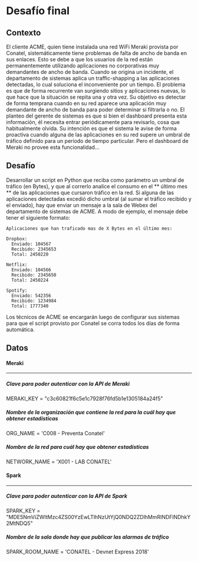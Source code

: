 # Desafío final

## Contexto

El cliente ACME, quien tiene instalada una red WiFi Meraki provista por Conatel, sistemáticamente tiene problemas de falta de ancho de banda en sus enlaces.
Esto se debe a que los usuarios de la red están permanentemente utilizando aplicaciones no corporativas muy demandantes de ancho de banda.
Cuando se origina un incidente, el departamento de sistemas aplica un traffic-shapping a las aplicaciones detectadas, lo cual soluciona el inconveniente por un tiempo.
El problema es que de forma recurrente van surgiendo sitios y aplicaciones nuevas, lo que hace que la situación se repita una y otra vez.
Su objetivo es detectar de forma temprana cuando en su red aparece una aplicación muy demandante de ancho de banda para poder determinar si filtrarla o no.
El planteo del gerente de sistemas es que si bien el dashboard presenta esta información, él necesita entrar periódicamente para revisarlo, cosa que habitualmente olvida. Su intención es que el sistema le avise de forma proactiva cuando alguna de las aplicaciones en su red supere un umbral de tráfico definido para un período de tiempo particular. Pero el dashboard de Meraki no provee esta funcionalidad...

## Desafío

Desarrollar un script en Python que reciba como parámetro un umbral de tráfico (en Bytes), y que al correrlo analice el consumo en el ** último mes ** de las aplicaciones que cursaron tráfico en la red. Si alguna de las aplicaciones detectadas excedió dicho umbral (al sumar el tráfico recibido y el enviado), hay que enviar un mensaje a la sala de Webex del departamento de sistemas de ACME. A modo de ejemplo, el mensaje debe tener el siguiente formato:

```
Aplicaciones que han traficado mas de X Bytes en el último mes:

Dropbox:
  Enviado: 104567
  Recibido: 2345653
  Total: 2450220

Netflix:
  Enviado: 104566
  Recibido: 2345650
  Total: 2450224

Spotify:
  Enviado: 542356
  Recibido: 1234984
  Total: 1777340
```

Los técnicos de ACME se encargarán luego de configurar sus sistemas para que el script provisto por Conatel se corra todos los días de forma automática.

## Datos

#### Meraki

---

##### Clave para poder autenticar con la API de Meraki

MERAKI_KEY = "c3c60821f6c5e1c7928f76fd5b1e1305184a24f5"

##### Nombre de la organización que contiene la red para la cuál hay que obtener estadísticas

ORG_NAME = 'C008 - Preventa Conatel'

##### Nombre de la red para cuál hay que obtener estadísticas

NETWORK_NAME = 'X001 - LAB CONATEL'

#### Spark

---

##### Clave para poder autenticar con la API de Spark

SPARK_KEY = "MDE5NmViZWItMzc4ZS00YzEwLTlhNzUtYjQ0NDQ2ZDlhMmRlNDFlNDhkY2MtNDQ5"

##### Nombre de la sala donde hay que publicar las alarmas de tráfico

SPARK_ROOM_NAME = 'CONATEL - Devnet Express 2018'
